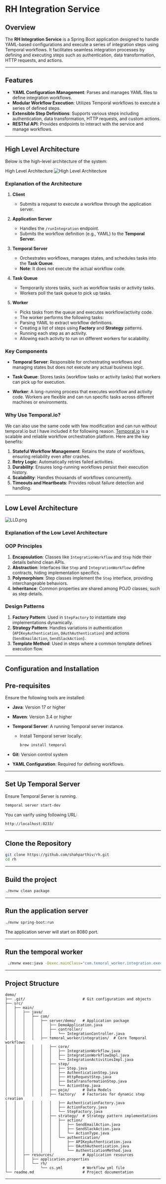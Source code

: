 RH Integration Service
======================

Overview
--------

The **RH Integration Service** is a Spring Boot application designed to handle YAML-based configurations and execute a series of integration steps using Temporal workflows. It facilitates seamless integration processes by defining and executing steps such as authentication, data transformation, HTTP requests, and actions.

* * * * *

Features
--------

-   **YAML Configuration Management**: Parses and manages YAML files to define integration workflows.
-   **Modular Workflow Execution**: Utilizes Temporal workflows to execute a series of defined steps.
-   **Extensible Step Definitions**: Supports various steps including authentication, data transformation, HTTP requests, and custom actions.
-   **RESTful API**: Provides endpoints to interact with the service and manage workflows.

* * * * *

High Level Architecture
--------

Below is the high-level architecture of the system:

High Level Architecture
![High Level Architecture](IntegrationEngine.jpg "High Level Architecture")

### Explanation of the Architecture

1. **Client**
   - Submits a request to execute a workflow through the application server.

2. **Application Server**
   - Handles the `/runIntegration` endpoint.
   - Submits the workflow definition (e.g., YAML) to the **Temporal Server**.

3. **Temporal Server**
   - Orchestrates workflows, manages states, and schedules tasks into the **Task Queue**.
   - **Note**: It does not execute the actual workflow code.

4. **Task Queue**
   - Temporarily stores tasks, such as workflow tasks or activity tasks.
   - Workers poll the task queue to pick up tasks.

5. **Worker**
   - Picks tasks from the queue and executes workflow/activity code.
   - The worker performs the following tasks:
   - Parsing YAML to extract workflow definitions.
   - Creating a list of steps using **Factory** and **Strategy** patterns.
   - Running each step as an activity.
   - Allowing each activity to run on different workers for scalability.

### Key Components

- **Temporal Server**:
  Responsible for orchestrating workflows and managing states but does not execute any actual business logic.

- **Task Queue**:
  Stores tasks (workflow tasks or activity tasks) that workers can pick up for execution.

- **Worker**:
  A long-running process that executes workflow and activity code.
  Workers are flexible and can run specific tasks across different machines or environments.

### Why Use Temporal.io?

We can also use the same code with few modification and can run without temporal.io but I have included it for following reason.
[Temporal.io](https://temporal.io/) is a scalable and reliable workflow orchestration platform. Here are the key benefits:



1.  **Stateful Workflow Management**: Retains the state of workflows, ensuring reliability even after crashes.
2.  **Retry Logic**: Automatically retries failed activities.
3.  **Durability**: Ensures long-running workflows persist their execution history.
4.  **Scalability**: Handles thousands of workflows concurrently.
5.  **Timeouts and Heartbeats**: Provides robust failure detection and handling.

* * * * *


Low Level Architecture
-------------------------------------
![LLD.png](LLD.png)


### Explanation of the Low Level Architecture

### OOP Principles

1.  **Encapsulation**: Classes like `IntegrationWorkflow` and `Step` hide their details behind clean APIs.
2.  **Abstraction**: Interfaces like `Step` and `IntegrationWorkflow` define contracts, hiding implementation specifics.
3.  **Polymorphism**: Step classes implement the `Step` interface, providing interchangeable behaviors.
4.  **Inheritance**: Common properties are shared among POJO classes, such as step details.

### Design Patterns

1.  **Factory Pattern**: Used in `StepFactory` to instantiate step implementations dynamically.
2.  **Strategy Pattern**: Handles variations in authentication (`APIKeyAuthentication`, `OAuthAuthentication`) and actions (`SendEmailAction`, `SendSlackAction`).
3.  **Template Method**: Used in steps where a common template defines execution flow.

* * * * *


## Configuration and Installation


Pre-requisites
-----------------

Ensure the following tools are installed:

- **Java**: Version 17 or higher
- **Maven**: Version 3.4 or higher
- **Temporal Server**: A running Temporal server instance.
    - Install Temporal server locally:
      ```bash
      brew install temporal
      ```

- **Git**: Version control system
- **YAML Configuration**: Required for defining workflows.

******


Set Up Temporal Server
--------
Ensure Temporal Server is running.

```bash
temporal server start-dev
```
You can varify using following URL:
```
http://localhost:8233/
```
***


Clone the Repository
---------


```bash
git clone https://github.com/shahparthiv/rh.git
cd rh
```
***

Build the project
---

```bash
./mvnw clean package
```
***

Run the application server
----

```bash
./mvnw spring-boot:run
```
The application server will start on 8080 port.
****


Run the temporal worker
---

```bash
 ./mvnw exec:java -Dexec.mainClass="com.temoral_worker.integration.executor.IntegrationExecutor"
```
****




Project Structure
-----------------

```
demo/
├── .git/                          # Git configuration and objects
├── src/
│   ├── main/
│   │   ├── java/
│   │   │   ├── com/
│   │   │   │   ├── server/demo/   # Application package
│   │   │   │   │   ├── DemoApplication.java
│   │   │   │   │   ├── controller/
│   │   │   │   │   │   └── IntegrationController.java
│   │   │   │   ├── temoral_worker/integration/  # Core Temporal workflows
│   │   │   │   │   ├── core/
│   │   │   │   │   │   ├── IntegrationWorkflow.java
│   │   │   │   │   │   ├── IntegrationWorkflowImpl.java
│   │   │   │   │   │   └── IntegrationActivitiesImpl.java
│   │   │   │   │   ├── step/
│   │   │   │   │   │   ├── Step.java
│   │   │   │   │   │   ├── AuthenticationStep.java
│   │   │   │   │   │   ├── HttpRequestStep.java
│   │   │   │   │   │   ├── DataTransformationStep.java
│   │   │   │   │   │   └── ActionStep.java
│   │   │   │   │   ├── pojo/      # Data Models
│   │   │   │   │   ├── factory/   # Factories for dynamic step creation
│   │   │   │   │   │   ├── AuthenticationFactory.java
│   │   │   │   │   │   ├── ActionFactory.java
│   │   │   │   │   │   └── StepFactory.java
│   │   │   │   │   ├── strategy/  # Strategy pattern implementations
│   │   │   │   │   │   ├── action/
│   │   │   │   │   │   │   ├── SendEmailAction.java
│   │   │   │   │   │   │   ├── SendSlackAction.java
│   │   │   │   │   │   │   └── ActionType.java
│   │   │   │   │   │   └── authentication/
│   │   │   │   │   │       ├── APIKeyAuthentication.java
│   │   │   │   │   │       ├── OAuthAuthentication.java
│   │   │   │   │   │       └── AuthenticationMethod.java
│   │   ├── resources/             # Application resources
│   │   │   ├── application.properties
│   │   │   └── rh/
│   │   │       └── cs.yml         # Workflow yml file
└── readme.md                      # Project documentation

```
* * * * *
